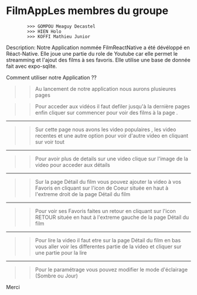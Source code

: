 # FilmAppLes membres du groupe
			>>> GOMPOU Meaguy Decastel
			>>> HIEN Holo
			>>> KOFFI Mathieu Junior

Description: Notre Application nommée FilmReactNative a été dévéloppé en Réact-Native.
Elle joue une partie du role de Youtube car elle permet le streamming et l'ajout des
films à ses favoris. Elle utilise une base de donnée fait avec expo-sqlite. 

Comment utiliser notre Application ??

>> Au lancement de notre application  nous aurons plusieures pages

>> Pour acceder aux vidéos il faut defiler jusqu'à la dernière pages enfin cliquer sur commencer pour voir des films à la page <Home>.
  
**********************************************************************************************************************************************************************
>> Sur cette page nous avons les video populaires , les video recentes et une autre option pour voir d'autre video en cliquant sur voir tout
*********************************************************************************************************************************************************************
>> Pour avoir plus de details sur une video clique sur l'image de la video pour acceder aux détails
*********************************************************************************************************************************************************************
>> Sur la page Détail du film vous pouvez ajouter la video à vos Favoris en cliquant sur l'icon de Coeur située  en haut à l'extreme droit de la page Détail du film
*********************************************************************************************************************************************************************
>> Pour voir ses Favoris faites un retour en cliquant sur l'icon RETOUR située en haut  à l'extreme gauche de la page Détail du film
***********************************************************************************************************************************************************************
>> Pour lire la video il faut etre sur la page Détail du film en bas vous aller  voir les differentes partie de la video et cliquer sur une partie pour la lire
**********************************************************************************************************************************************************
>> Pour le paramétrage vous pouvez modifier le mode d'éclairage (Sombre ou Jour)

  Merci
